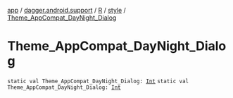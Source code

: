 [app](../../../index.md) / [dagger.android.support](../../index.md) / [R](../index.md) / [style](index.md) / [Theme_AppCompat_DayNight_Dialog](./-theme_-app-compat_-day-night_-dialog.md)

# Theme_AppCompat_DayNight_Dialog

`static val Theme_AppCompat_DayNight_Dialog: `[`Int`](https://kotlinlang.org/api/latest/jvm/stdlib/kotlin/-int/index.html)
`static val Theme_AppCompat_DayNight_Dialog: `[`Int`](https://kotlinlang.org/api/latest/jvm/stdlib/kotlin/-int/index.html)